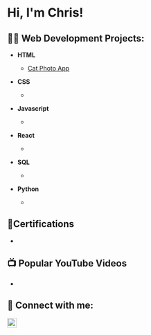<h1>Hi, I'm Chris!

<h2>👨‍💻 Web Development Projects:</h2>

- <b>HTML</b>
  - [Cat Photo App](https://github.com/HarperTattooDev/CatPhotoAppFCC/tree/main)

- <b>CSS</b>
  - <!--[Coming Soon](https://github.com/HarperTattooDev)-->
 
- <b>Javascript</b>
  - <!--[Coming Soon](https://github.com/HarperTattooDev)-->
 
- <b>React</b>
  - <!--[Coming Soon](https://github.com/HarperTattooDev)-->

- <b>SQL</b>
  - <!--[Coming Soon](https://github.com/HarperTattooDev)-->
 
- <b>Python</b>
  - <!--[Coming Soon](https://github.com/HarperTattooDev)-->
  
<h2>📄Certifications</h2>

- <!--[Coming Soon !](https://github.com/HarperTattooDev)-->

<h2>📺 Popular YouTube Videos</h2>

- <!--[Coming soon] (https://www.youtube.com/)-->


<h2> 🤳 Connect with me:</h2>

[<img align="left" alt="HarperTattooDev | LinkedIn" width="22px" src="https://cdn.jsdelivr.net/npm/simple-icons@v3/icons/linkedin.svg" />][linkedin]

[linkedin]: https://linkedin.com/in/HarperTattooDev

<!--
**HarperTattooDev/HarperTattooDev** is a ✨ _special_ ✨ repository because its `README.md` (this file) appears on your GitHub profile.

Here are some ideas to get you started:

- 🔭 I’m currently working on ...
- 🌱 I’m currently learning ...
- 👯 I’m looking to collaborate on ...
- 🤔 I’m looking for help with ...
- 💬 Ask me about ...
- 📫 How to reach me: ...
- 😄 Pronouns: ...
- ⚡ Fun fact: ...
-->
